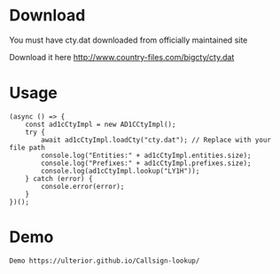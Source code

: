 # Download
You must have cty.dat downloaded from officially maintained site

Download it here http://www.country-files.com/bigcty/cty.dat

# Usage

    (async () => {
        const ad1cCtyImpl = new AD1CCtyImpl();
        try {
            await ad1cCtyImpl.loadCty("cty.dat"); // Replace with your file path
            console.log("Entities:" + ad1cCtyImpl.entities.size);
            console.log("Prefixes:" + ad1cCtyImpl.prefixes.size);
            console.log(ad1cCtyImpl.lookup("LY1H"));
        } catch (error) {
            console.error(error);
        }
    })();

# Demo

	Demo https://ulterior.github.io/Callsign-lookup/
